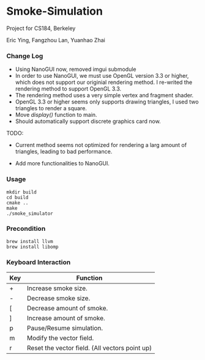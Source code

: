 # Smoke-Simulation
Project for CS184, Berkeley

Eric Ying, Fangzhou Lan, Yuanhao Zhai

### Change Log

- Using NanoGUI now, removed imgui submodule
- In order to use NanoGUI, we must use OpenGL version 3.3 or higher, which does not support our originial rendering method. I re-writed the rendering method to support OpenGL 3.3.
- The rendering method uses a very simple vertex and fragment shader.
- OpenGL 3.3 or higher seems only supports drawing triangles, I used two triangles to render a square.
- Move *display()* function to main.
- Should automatically support discrete graphics card now.

TODO:

- Current method seems not optimized for rendering a larg amount of triangles, leading to bad performance. 

- Add more functionalities to NanoGUI.

  

### Usage

```shell
mkdir build
cd build
cmake ..
make
./smoke_simulator
```

### Precondition
```
brew install llvm
brew install libomp 
```

### Keyboard Interaction

| Key  | Function                  |
| ---- | ------------------------- |
| +    | Increase smoke size.      |
| -    | Decrease smoke size.      |
| [    | Decrease amount of smoke. |
| ]    | Increase amount of smoke. |
| p    | Pause/Resume simulation.  |
| m   | Modify the vector field.  |
| r   | Reset the vector field. (All vectors point up) |

